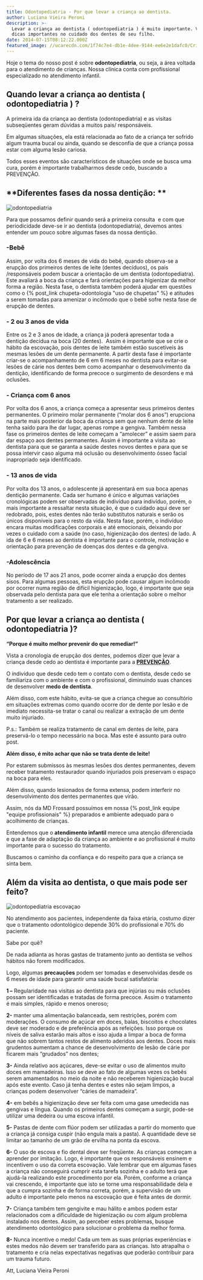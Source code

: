 ```yaml
---
title: Odontopediatria - Por que levar a criança ao dentista.
author: Luciana Vieira Peroni
description: >-
  Levar a criança ao dentista ( odontopediatria ) é muito importante. Veja 8
  dicas importantes no cuidado dos dentes de seu filho.
date: 2014-07-15T08:12:22.000Z
featured_image: //ucarecdn.com/1f74c7e4-db1e-4dee-9144-ee6e2e1dafc0/Criança-odontologia.jpg
---
```


Hoje o tema do nosso post é sobre **odontopediatria**, ou seja, a área voltada para o atendimento de crianças. Nossa clínica conta com profissional especializado no atendimento infantil.

**Quando levar a criança ao dentista ( odontopediatria ) ?**
------------------------------------------------------------

A primeira ida da criança ao dentista (odontopediatria) e as visitas subseqüentes geram dúvidas a muitos pais/ responsáveis. 

Em algumas situações, ela está relacionada ao fato de a criança ter sofrido algum trauma bucal ou ainda, quando se desconfia de que a criança possa estar com alguma lesão cariosa. 

Todos esses eventos são característicos de situações onde se busca uma cura, porém é importante trabalharmos desde cedo, buscando a PREVENÇÃO.

**Diferentes fases da nossa dentição: **
----------------------------------------

![odontopediatria](//ucarecdn.com/834522cd-fce5-4f34-92bd-1fcefddc56ad/medo-de-dentista-e-as-crianças.jpg) 

Para que possamos definir quando será a primeira consulta  e com que periodicidade deve-se ir ao dentista (odontopediatria), devemos antes entender um pouco sobre algumas fases da nossa dentição.

### -Bebê

Assim, por volta dos 6 meses de vida do bebê, quando observa-se a erupção dos primeiros dentes de leite (dentes decíduos), os pais /responsáveis podem buscar a orientação de um dentista (odontopediatra). Este avaliará a boca da criança e fará orientações para higienizar da melhor forma a região. Nesta fase, o dentista também poderá ajudar em questões como o {% post_link chupeta-odontologia "uso de chupetas" %} e atitudes a serem tomadas para amenizar o incômodo que o bebê sofre nesta fase de erupção de dentes.

### \- 2 ou 3 anos de vida

Entre os 2 e 3 anos de idade, a criança já poderá apresentar toda a dentição decídua na boca (20 dentes).  Assim é importante que se crie o hábito da escovação, pois dentes de leite também estão suscetíveis às mesmas lesões de um dente permanente. A partir desta fase é importante criar-se o acompanhamento de 6 em 6 meses no dentista para evitar-se lesões de cárie nos dentes bem como acompanhar o desenvolvimento da dentição, identificando de forma precoce o surgimento de desordens e má oclusões.

### \- Criança com 6 anos

Por volta dos 6 anos, a criança começa a apresentar seus primeiros dentes permanentes. O primeiro molar permanente (“molar dos 6 anos”) erupciona na parte mais posterior da boca da criança sem que nenhum dente de leite tenha saído para lhe dar lugar, apenas rompe a gengiva. Também nessa fase os primeiros dentes de leite começam a “amolecer” e assim saem para dar espaço aos dentes permanentes. Assim é importante a visita ao dentista para que se garanta a saúde destes novos dentes e para que se possa intervir caso alguma má oclusão ou desenvolvimento ósseo facial inapropriado seja identificado.

### \- 13 anos de vida

Por volta dos 13 anos, o adolescente já apresentará em sua boca apenas dentição permanente. Cada ser humano é único e algumas variações cronológicas podem ser observadas de indivíduo para indivíduo, porém, o mais importante a ressaltar nesta situação, é que o cuidado aqui deve ser redobrado, pois, estes dentes não terão substitutos naturais e serão os únicos disponíveis para o resto da vida. Nesta fase, porém, o indivíduo encara muitas modificações corporais e até emocionais, deixando por vezes o cuidado com a saúde (no caso, higienização dos dentes) de lado. A ida de 6 e 6 meses ao dentista é importante para o controle, motivação e orientação para prevenção de doenças dos dentes e da gengiva.

### -Adolescência

No período de 17 aos 21 anos, pode ocorrer ainda a erupção dos dentes sisos. Para algumas pessoas, esta erupção pode causar algum incômodo por ocorrer numa região de difícil higienização, logo, é importante que seja observada pelo dentista para que ele tenha a orientação sobre o melhor tratamento a ser realizado.

**Por que levar a criança ao dentista ( odontopediatria )?**
------------------------------------------------------------

**“Porque é muito melhor prevenir do que remediar!”** 

Vista a cronologia de erupção dos dentes, podemos dizer que levar a criança desde cedo ao dentista é importante para a [**PREVENÇÃO**](/tratamentos/prevencao-e-manutencao/ "Prevenção e Manutenção"). 

O indivíduo que desde cedo tem o contato com o dentista, desde cedo se familiariza com o ambiente e com o profissional, diminuindo suas chances de desenvolver **medo de dentista**. 

Além disso, com este hábito, evita-se que a criança chegue ao consultório em situações extremas como quando ocorre dor de dente por lesão e de imediato necessita-se tratar o canal ou realizar a extração de um dente muito injuriado.

 P.s.: Também se realiza tratamento de canal em dentes de leite, para preservá-lo o tempo necessário na boca. Mas este é assunto para outro post. 
 
 **Além disso, é mito achar que não se trata dente de leite!** 
 
 Por estarem submissos às mesmas lesões dos dentes permanentes, devem receber tratamento restaurador quando injuriados pois preservam o espaço na boca para eles. 
 
 Além disso, quando lesionados de forma extensa, podem interferir no desenvolvimento dos dentes permanentes que virão. 
 
 Assim, nós da MD Frossard possuímos em nossa {% post_link equipe "equipe profissionais" %} preparados e ambiente adequado para o acolhimento de crianças. 
 
 Entendemos que o **atendimento infantil** merece uma atenção diferenciada e que a fase de adaptação da criança ao ambiente e ao profissional é muito importante para o sucesso do tratamento. 
 
 Buscamos o caminho da confiança e do respeito para que a criança se sinta bem.

**Além da visita ao dentista, o que mais pode ser feito?**
----------------------------------------------------------

![odontopediatria escovaçao](//ucarecdn.com/6872f42c-033d-420c-9506-8956a66e75b5/Perda-óssea-nos-dentes.jpg) 

No atendimento aos pacientes, independente da faixa etária, costumo dizer que o tratamento odontológico depende 30% do profissional e 70% do paciente. 

Sabe por quê? 

De nada adianta as horas gastas de tratamento junto ao dentista se velhos hábitos não forem modificados. 

Logo, algumas **precauções** podem ser tomadas e desenvolvidas desde os 6 meses de idade para garantir uma saúde bucal satisfatória:   

**1 –** Regularidade nas visitas ao dentista para que injúrias ou más oclusões possam ser identificadas e tratadas de forma precoce. Assim o tratamento é mais simples, rápido e menos oneroso;  

**2-** manter uma alimentação balanceada, sem restrições, porém com moderações. O consumo de açúcar em doces, balas, biscoitos e chocolates deve ser moderado e de preferência após as refeições. Isso porque os níveis de saliva estarão mais altos e isso ajuda a limpar a boca de forma que não sobrem tantos restos de alimento aderidos aos dentes. Doces mais grudentos aumentam a chance de desenvolvimento de lesão de cárie por ficarem mais “grudados” nos dentes;   

**3-** Ainda relativo aos açúcares, deve-se evitar o uso de alimentos muito doces em mamadeiras. Isso se deve ao fato de algumas vezes os bebês serem amamentados no meio da noite e não receberem higienização bucal após este evento. Caso já tenha dentes e estes não sejam limpos, a crianças podem desenvolver “cáries de mamadeira”.   

**4-** em bebês a higienização deve ser feita com uma gase umedecida nas gengivas e língua. Quando os primeiros dentes começam a surgir, pode-se utilizar uma dedeira ou uma escova infantil.   

**5-** Pastas de dente com flúor podem ser utilizadas a partir do momento que a criança já consiga cuspir (não engula mais a pasta). A quantidade deve se limitar ao tamanho de um grão de ervilha na ponta da escova.   

**6-** O uso de escova e fio dental deve ser freqüente. As crianças começam a aprender por imitação. Logo, é importante que os responsáveis ensinem e incentivem o uso da correta escovação. Vale lembrar que em algumas fases a criança não conseguirá cumprir esta tarefa sozinha e o adulto terá que ajudá-la realizando este procedimento por ela. Porém, conforme a criança vai crescendo, é importante que isto se torne uma responsabilidade dela e que a cumpra sozinha e de forma correta, porém, a supervisão de um adulto é importante pelo menos na escovação que é feita antes de dormir.   

**7-** Criança também tem gengivite e mau hálito e ambos podem estar relacionados com a dificuldade de higienização ou com algum problema instalado nos dentes. Assim, ao perceber estes problemas, busque atendimento odontológico para solucionar o problema da melhor forma.   

**8-** Nunca incentive o medo! Cada um tem as suas próprias experiências e estes medos não devem ser transferido para as crianças. Isto atrapalha o tratamento e cria nelas expectativas negativas que poderão contribuir para um trauma futuro.

Att,
Luciana Vieira Peroni
